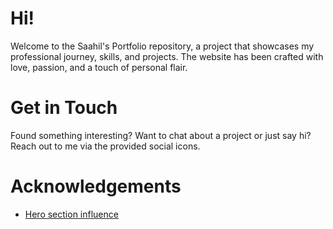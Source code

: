 # Hi!
Welcome to the Saahil's Portfolio repository, a project that showcases my professional journey, skills, and projects. The website has been crafted with love, passion, and a touch of personal flair.

# Get in Touch
Found something interesting? Want to chat about a project or just say hi? Reach out to me via the provided social icons.

# Acknowledgements
- [Hero section influence](https://github.com/judygab/web-dev-projects/tree/main/personal-portfolio)
